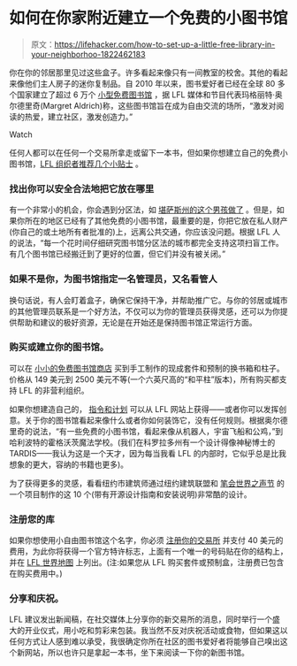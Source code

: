# 如何在你家附近建立一个免费的小图书馆

> 原文：<https://lifehacker.com/how-to-set-up-a-little-free-library-in-your-neighborhoo-1822462183>

你在你的邻居那里见过这些盒子。许多看起来像只有一间教室的校舍。其他的看起来像他们主人房子的迷你复制品。自 2010 年以来，图书爱好者已经在全球 80 多个国家建立了超过 6 万个 [小型免费图书馆](https://littlefreelibrary.org/) ，据 LFL 媒体和节目代表玛格丽特·奥尔德里奇(Margret Aldrich)称，这些图书馆旨在成为自由交流的场所，“激发对阅读的热爱，建立社区，激发创造力。”

Watch

任何人都可以在任何一个交易所拿走或留下一本书，但如果你想建立自己的免费小图书馆，[LFL 组织者推荐几个小贴士](https://littlefreelibrary.org/start/) 。

### **找出你可以安全合法地把它放在哪里**

有一个非常小的机会，你会遇到分区法，如 [堪萨斯州的这个男孩做了](http://thelead.blogs.cnn.com/2014/07/04/boy-fights-to-save-his-library/) 。但是，如果你所在的地区已经有了其他免费的小图书馆，最重要的是，你把它放在私人财产(你自己的或土地所有者批准的)上，远离公共交通，你应该没问题。根据 LFL 人的说法，“每一个花时间仔细研究图书馆分区法的城市都完全支持这项扫盲工作。有几个图书馆已经搬迁到了更好的位置，但它们并没有被关闭。”

### **如果不是你，为图书馆指定一名管理员，又名看管人**

换句话说，有人会盯着盒子，确保它保持干净，并帮助推广它。与你的邻居或城市的其他管理员联系是一个好方法，不仅可以为你的管理员获得灵感，还可以为你提供帮助和建议的极好资源，无论是在开始还是保持图书馆正常运行方面。

### 购买或建立你的图书馆。

可以在 [小小的免费图书馆商店](https://littlefreelibrary.myshopify.com/) 买到手工制作的现成套件和预制的换书箱和柱子。价格从 149 美元到 2500 美元不等(一个六英尺高的“和平柱”版本)，所有购买都支持 LFL 的非营利组织。

如果你想建造自己的， [指令和计划](https://littlefreelibrary.org/build/) 可以从 LFL 网站上获得——或者你可以发挥创意。关于你的图书馆看起来像什么或者你如何装饰它，没有任何规则。根据奥尔德里奇的说法，“有一些免费的小图书馆，看起来像从机器人，宇宙飞船和公鸡，”到哈利波特的霍格沃茨魔法学校。(我们在科罗拉多州有一个设计得像神秘博士的 TARDIS——我认为这是一个天才，因为每当我看 LFL 的内部时，它似乎总是比我想象的更大，容纳的书籍也更多)。

为了获得更多的灵感，看看纽约市建筑师通过纽约建筑联盟和 [笔会世界之声节](https://pen.org/world-voices-festival/) 的一个项目制作的这 10 个(带有开源设计指南和安装说明)非常酷的设计。

### **注册您的库**

如果你想使用小自由图书馆这个名字，你必须 [注册你的交易所](https://littlefreelibrary.myshopify.com/collections/charter-signs) 并支付 40 美元的费用，为此你将获得一个官方特许标志，上面有一个唯一的号码贴在你的结构上，并在 [LFL 世界地图](https://littlefreelibrary.org/ourmap/) 上列出。(注:如果您从 LFL 购买套件或预制盒，注册费已包含在购买费用中。)

### 分享和庆祝。

LFL 建议发出新闻稿，在社交媒体上分享你的新交易所的消息，同时举行一个盛大的开业仪式，用小吃和剪彩来包装。我当然不反对庆祝活动或食物，但如果这以任何方式让人感到难以承受，我很确定你所在社区的图书爱好者将能够自己嗅出这个新网站，所以也许只是拿起一本书，坐下来阅读一下你的新图书馆。